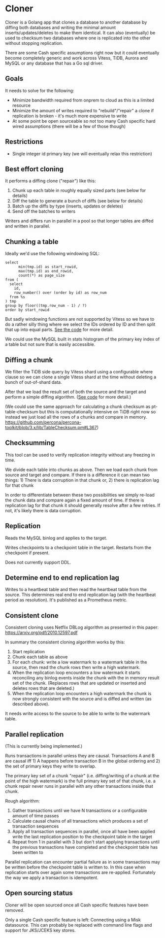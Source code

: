 # Cloner

Cloner is a Golang app that clones a database to another database by diffing both databases and writing the minimal amount inserts/updates/deletes to make them identical. It can also (eventually) be used to checksum two databases where one is replicated into the other without stopping replication.
 
There are some Cash specific assumptions right now but it could eventually become completely generic and work across Vitess, TiDB, Aurora and MySQL or any database that has a Go sql driver.

## Goals

It needs to solve for the following:
 * Minimize bandwidth required from onprem to cloud as this is a limited resource
 * Minimize the amount of writes required to "rebuild"/"repair" a clone if replication is broken - it's much more expensive to write
 * At some point be open sourceable so not too many Cash specific hard wired assumptions (there will be a few of those though)

## Restrictions

 * Single integer id primary key (we will eventually relax this restriction)

## Best effort cloning

It performs a diffing clone ("repair") like this:
 1. Chunk up each table in roughly equally sized parts (see below for details)
 2. Diff the table to generate a bunch of diffs (see below for details)
 3. Batch up the diffs by type (inserts, updates or deletes)
 4. Send off the batches to writers

Writers and differs run in parallel in a pool so that longer tables are diffed and written in parallel.
     
## Chunking a table

Ideally we'd use the following windowing SQL:
```
select
	  min(tmp.id) as start_rowid,
	  max(tmp.id) as end_rowid,
	  count(*) as page_size
from (
  select
	id,
	row_number() over (order by id) as row_num
  from %s
) tmp
group by floor((tmp.row_num - 1) / ?)
order by start_rowid
``` 

But sadly windowing functions are not supported by Vitess so we have to do a rather silly thing where we select the IDs ordered by ID and then split that up into equal parts. [See the code](https://github.com/squareup/cloner/blob/master/pkg/clone/chunker.go#L115) for more detail.

We could use the MySQL built in stats histogram of the primary key index of a table but not sure that is easily accessible.

## Diffing a chunk

We filter the TiDB side query by Vitess shard using a configurable where clause so we can clone a single Vitess shard at the time without deleting a bunch of out-of-shard data.

After that we load the result set of both the source and the target and perform a simple diffing algorithm. ([See code](https://github.com/squareup/cloner/blob/master/pkg/clone/differ.go#L59) for more detail.)

(We could use the same approach for calculating a chunk checksum as pt-table-checksum but this is computationally intensive on TiDB right now so instead we just load all the rows of a chunks and compare in memory. https://github.com/percona/percona-toolkit/blob/3.x/lib/TableChecksum.pm#L367)

## Checksumming

This tool can be used to verify replication integrity without any freezing in time.

We divide each table into chunks as above. Then we load each chunk from source and target and compare. If there is a difference it can mean two things: 1) There is data corruption in that chunk or, 2) there is replication lag for that chunk

In order to differentiate between these two possibilities we simply re-load the chunk data and compare again a fixed amount of time. If there is replication lag for that chunk it should generally resolve after a few retries. If not, it's likely there is data corruption.

## Replication

Reads the MySQL binlog and applies to the target.

Writes checkpoints to a checkpoint table in the target. Restarts from the checkpoint if present.

Does not currently support DDL.

## Determine end to end replication lag

Writes to a heartbeat table and then read the heartbeat table from the source. This determines real end to end replication lag (with the heartbeat period as resolution). It's published as a Prometheus metric.

## Consistent clone

Consistent cloning uses Netflix DBLog algorithm as presented in this paper:
https://arxiv.org/pdf/2010.12597.pdf

In summary the consistent cloning algorithm works by this:
1. Start replication
2. Chunk each table as above
3. For each chunk: write a low watermark to a watermark table in the source, then read the chunk rows then write a high watermark.
4. When the replication loop encounters a low watermark it starts reconciling any binlog events inside the chunk with the in memory result set of the chunk. (Replaces rows that are updated or inserted and deletes rows that are deleted.)
5. When the replication loop encounters a high watermark the chunk is now strongly consistent with the source and is diffed and written (as described above).

It needs write access to the source to be able to write to the watermark table.

## Parallel replication

(This is currently being implemented.)

Runs transactions in parallel unless they are causal. Transactions A and B are causal iff 1) A happens before transaction B in the global ordering and 2) the set of primary keys they write to overlap.

The primary key set of a chunk "repair" (i.e. diffing/writing of a chunk at the point of the high watermark) is the full primary key set of that chunk, i.e. a chunk repair never runs in parallel with any other transactions inside that chunk.

Rough algorithm:
1. Gather transactions until we have N transactions or a configurable amount of time passes
2. Calculate causal chains of all transactions which produces a set of transaction sequences
3. Apply all transaction sequences in parallel, once all have been applied write the last replication position to the checkpoint table in the target  
4. Repeat from 1 in parallel with 3 but don't start applying transactions until the previous transactions have completed and the checkpoint table has been written to

Parallel replication can encounter partial failure as in some transactions may be written before the checkpoint table is written to. In this case when replication starts over again some transactions are re-applied. Fortunately the way we apply a transaction is idempotent.

## Open sourcing status

Cloner will be open sourced once all Cash specific features have been removed.

Only a single Cash specific feature is left: Connecting using a Misk datasource. This can probably be replaced with command line flags and support for JKS/JCEKS key stores.
